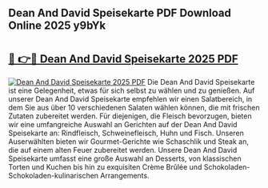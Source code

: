 ## Dean And David Speisekarte PDF Download Online 2025 y9bYk

# <h2><a href="http://gcbpm94.nevu.top/?p=Dean+And+David+Speisekarte">🔗 👉🔴 Dean And David Speisekarte 2025 PDF</a></h2>

[![Dean And David Speisekarte 2025 PDF](https://i.imgur.com/dBaPXMq.png)](http://gcbpm94.nevu.top/?p=Dean+And+David+Speisekarte)
Die Dean And David Speisekarte ist eine Gelegenheit, etwas für sich selbst zu wählen und zu genießen. Auf unserer Dean And David Speisekarte empfehlen wir einen Salatbereich, in dem Sie aus über 10 verschiedenen Salaten wählen können, die mit frischen Zutaten zubereitet werden. Für diejenigen, die Fleisch bevorzugen, bieten wir eine umfangreiche Auswahl an Gerichten auf der Dean And David Speisekarte an: Rindfleisch, Schweinefleisch, Huhn und Fisch. Unseren Auserwählten bieten wir Gourmet-Gerichte wie Schaschlik und Steak an, die auf einem alten Feuer zubereitet werden. Unsere Dean And David Speisekarte umfasst eine große Auswahl an Desserts, von klassischen Torten und Kuchen bis hin zu exquisiten Crème Brûlée und Schokoladen-Schokoladen-kulinarischen Arrangements.
